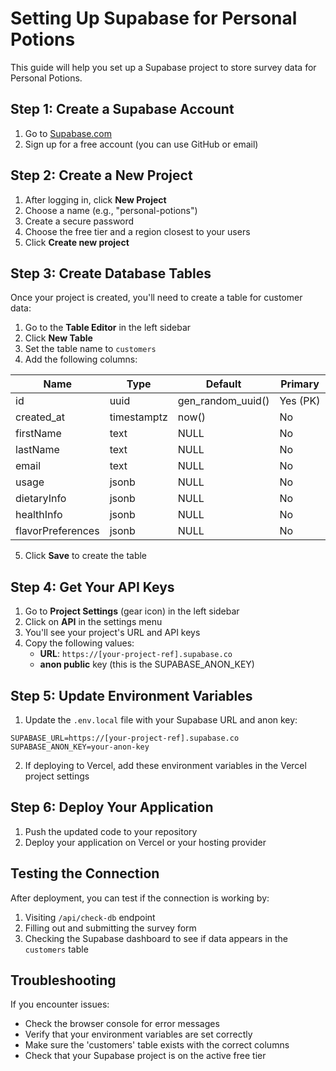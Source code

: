 # Setting Up Supabase for Personal Potions

This guide will help you set up a Supabase project to store survey data for Personal Potions.

## Step 1: Create a Supabase Account

1. Go to [Supabase.com](https://supabase.com/)
2. Sign up for a free account (you can use GitHub or email)

## Step 2: Create a New Project

1. After logging in, click **New Project**
2. Choose a name (e.g., "personal-potions")
3. Create a secure password
4. Choose the free tier and a region closest to your users
5. Click **Create new project**

## Step 3: Create Database Tables

Once your project is created, you'll need to create a table for customer data:

1. Go to the **Table Editor** in the left sidebar
2. Click **New Table**
3. Set the table name to `customers`
4. Add the following columns:

| Name | Type | Default | Primary | 
|------|------|---------|---------|
| id | uuid | gen_random_uuid() | Yes (PK) |
| created_at | timestamptz | now() | No |
| firstName | text | NULL | No |
| lastName | text | NULL | No |
| email | text | NULL | No |
| usage | jsonb | NULL | No |
| dietaryInfo | jsonb | NULL | No |
| healthInfo | jsonb | NULL | No |
| flavorPreferences | jsonb | NULL | No |

5. Click **Save** to create the table

## Step 4: Get Your API Keys

1. Go to **Project Settings** (gear icon) in the left sidebar  
2. Click on **API** in the settings menu
3. You'll see your project's URL and API keys
4. Copy the following values:
   - **URL**: `https://[your-project-ref].supabase.co`
   - **anon public** key (this is the SUPABASE_ANON_KEY)

## Step 5: Update Environment Variables

1. Update the `.env.local` file with your Supabase URL and anon key:

```
SUPABASE_URL=https://[your-project-ref].supabase.co
SUPABASE_ANON_KEY=your-anon-key
```

2. If deploying to Vercel, add these environment variables in the Vercel project settings

## Step 6: Deploy Your Application

1. Push the updated code to your repository
2. Deploy your application on Vercel or your hosting provider

## Testing the Connection

After deployment, you can test if the connection is working by:

1. Visiting `/api/check-db` endpoint
2. Filling out and submitting the survey form
3. Checking the Supabase dashboard to see if data appears in the `customers` table

## Troubleshooting

If you encounter issues:

- Check the browser console for error messages
- Verify that your environment variables are set correctly
- Make sure the 'customers' table exists with the correct columns
- Check that your Supabase project is on the active free tier 